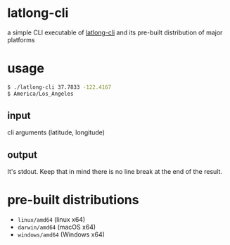 # latlong-cli
a simple CLI executable of [latlong-cli](https://github.com/bradfitz/latlong) and its pre-built distribution of major platforms

# usage
```bash
$ ./latlong-cli 37.7833 -122.4167
$ America/Los_Angeles
```
## input
cli arguments (latitude, longitude)
## output
It's stdout. Keep that in mind there is no line break at the end of the result.

# pre-built distributions
- `linux/amd64` (linux x64)
- `darwin/amd64` (macOS x64)
- `windows/amd64` (Windows x64)
